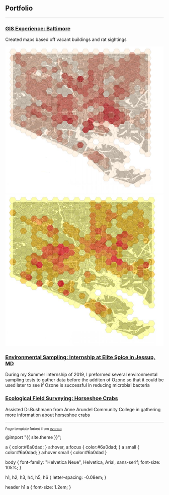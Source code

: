 ## Portfolio

---
### [GIS Experience: Baltimore](/Project1)
Created maps based off vacant buildings and rat sightings 

<img src="images/SneakPeakVacancy.png?raw=true"/>
<img src="images/SneakPeakRat.png?raw=true"/>

### [Environmental Sampling: Internship at Elite Spice in Jessup, MD](/Project2)
During my Summer internship of 2019, I preformed several environmental sampling tests to gather data before the additon of Ozone so that it could be used later to see if Ozone is successful in reducing microbial bacteria

### [Ecological Field Surveying: Horseshoe Crabs](/Project3) 
Assisted Dr.Bushmann from Anne Arundel Community College in gathering more information about horseshoe crabs

---
<p style="font-size:11px">Page template forked from <a href="https://github.com/evanca/quick-portfolio">evanca</a></p>
<!-- Remove above link if you don't want to attibute -->
@import "{{ site.theme }}";

a {
 color:#6a0dad;
}
a:hover,
a:focus {
 color:#6a0dad;
}
a small {
 color:#6a0dad;
}
a:hover small {
 color:#6a0dad
}

body {
 font-family: "Helvetica Neue", Helvetica, Arial, sans-serif;
 font-size: 105%;
}

h1, h2, h3, h4, h5, h6 {
 letter-spacing: -0.08em;
}

header h1 a {
 font-size: 1.2em;
}
